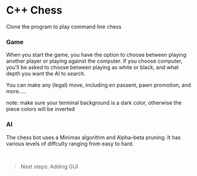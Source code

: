 # C++ Chess

Clone the program to play command line chess

### Game
When you start the game, you have the option to choose between playing another player or playing against the computer. If you choose computer, you'll be asked to choose between playing as white or black, and what depth you want the AI to search.

You can make any (legal) move, including en passent, pawn promotion, and more.....

note: make sure your terminal background is a dark color, otherwise the piece colors will be inverted

### AI
The chess bot uses a Minimax algorithm and Alpha–beta pruning. It has various levels of diffculty ranging from easy to hard.

<br>

> Next steps: Adding GUI
